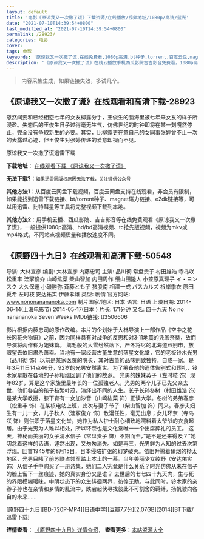 ```yaml
---
layout: default
title: '电影《原谅我又一次撒了谎》下载资源/在线播放/视频地址/1080p/高清/蓝光'
date: "2021-07-10T14:39:54+0800"
last_modified_at: "2021-07-10T14:39:54+0800"
permalink: /28923/
categories: 电影
cover:
tags: 电影
keywords: '原谅我又一次撒了谎,在线免费看,1080p高清,bt种子,torrent,百度云盘,magnet,磁力链,迅雷下载资源'
description: '《原谅我又一次撒了谎》在线云播放手机西瓜影院吉吉影音免费看，1080p高清bd/hd未删减完整版和tc抢先枪版，mkv/mp4格式，附带bt/torrent种子、magnet/磁力链、百度云盘、网盘资源迅雷下载链接'
---
```


>内容采集生成，如果链接失效，多试几个。


## 《原谅我又一次撒了谎》在线观看和高清下载-28923

忽然间要和已经相恋七年的女友柳露分手，王俊生的脑海里被七年来女友的样子所浸盈。失恋后的王俊生日子过得毫无生气，仿佛世纪的时钟即将在某一刻嘎然停止，完全没有争取新生的必要。其实，比柳露更在意自己的女同事张婷曾不止一次的表露过心迹，但王俊生对张婷传递的爱意却视而不见。


原谅我又一次撒了谎迅雷下载

**下载地址**： [在线观看下载 《原谅我又一次撒了谎》](https://www.993dy.com//vod-detail-id-19659.html) 


**无法下载?**：`如果迅雷因版权原因无法下载，关注微信公众号 `

**其他方法1**：从百度云网盘下载视频，百度云网盘支持在线观看，非会员有限制，如果能找到迅雷下载链接、bt/torrent种子、magnet磁力链接、e2dk链接等，可以用迅雷、比特彗星等工具将完整视频下载到本地。

**其他方法2**：用手机云播、西瓜影院、吉吉影音等在线免费观看《原谅我又一次撒了谎》，一般提供1080p高清、hd/bd高清视频、tc抢先版视频，视频为mkv或mp4格式，不同站点视频质量和播放速度不同。


## 《原野四十九日》在线观看和高清下载-50548

导演: 大林宣彦 编剧: 大林宣彦 内藤忠司 主演: 品川彻 常盘贵子 村田雄浩 寺岛咲 松重丰 洼冢俊介 山崎纮菜 柴山智加 内田周作 细山田隆人 小笠原真理子 イ・ヨンスク 大久保運 小磯勝弥 斉藤とも子 猪股南 相澤一成 パスカルズ 根岸季衣 原田夏希 左时枝 安达祐实 伊藤孝雄 类型: 剧情 官方网站: www.nononanananoka.com 制片国家/地区: 日本 语言: 日语 上映日期: 2014-06-14(上海电影节) 2014-05-17(日本 ) 片长: 171分钟 又名: 四十九天 No no nanananoka Seven Weeks IMDb链接: tt3506606

影片根据内藤忠司的原作改编。本片的企划始于大林导演上一部作品《空中之花 长冈花火物语》之前，因为同样具有对战争的反思和对3·11地震的凭吊祭奠，故而导演将两作称为姐妹篇。 鹅毛般的大雪纷然落下，严冬将尽的北海道芦别市，放眼望去依旧肃杀萧索。当地有一家经营古董生意的落星文化堂，它的老板铃木光男（品川彻 饰）以前是某家医院的院长，其对古董的品味别致独特，自成一家。是年3月11日14点46分，92岁的光男安然离世。为了筹备他的遗体告别式和葬礼，铃木家星散在各地的子孙相继回到了他们的故乡。 光男的妹妹英子（左时枝 饰）现年82岁，算是这个家族里最年长的一位孤独老人。光男的两个儿子已先父亲去世，他们各自的孩子枝繁叶茂，演绎出不同的人生。长子长孙冬树（村田雄浩 饰）是某大学教授，膝下育有一女加沙音（山崎紘菜 饰）正读大学。冬树的弟弟春彦（松重丰 饰）在某核电站上班，此次与妻子节子（柴山智加 饰）同来。春彦夫妇生有一儿一女，儿子秋人（洼冢俊介 饰）散漫任性，毫无出息；女儿环奈（寺岛咲 饰）则供职于落星文化堂，她作为私人护士耐心细致地照料着太爷爷的衣食起居。由于光男为人难以相处，所以环奈也是文化堂唯一一个出席葬礼的员工。 这天，神秘而美丽的女子清水信子（常盘贵子 饰）不期而至，”是不是还来得及？”她叨念着这样的话语，遽然出现，又匆匆消失。如是再三，光男鲜为人知的过去次第浮现。回首1945年的8月15日，日本侵略扩张的幻梦破灭。依旧升腾着硝烟的桦太地区，光男目睹了前苏联占领军踏上本土的一幕。当年美丽少女绫野（安达佑实 饰）从信子手中购买了一册诗集，她们二人究竟是什么关系？时光仿佛从未在信子的脸上留下一丝痕迹，她的真实身份又是谁？ 去世后的七七四十九天内，生与死的界限模糊暧昧，中阴状态下的众生徘徊两界，彷徨无助。与此同时，铃木家的亲眷子孙也在亲情和乡情的乱流中，跌宕起伏寻找彼此不可割舍的羁绊，扬帆驶向各自的未来……


[原野四十九日][BD-720P-MP4][日语中字][豆瓣7.7分][2.07GB][2014][BT下载/迅雷下载]

**详情查看**： [《原野四十九日》详情介绍](/movie/50548/)， **查看更多**：[本站资源大全](/movie/t/all/)

